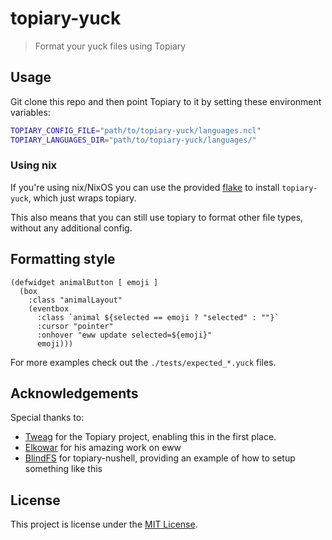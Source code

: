 # topiary-yuck

> Format your yuck files using Topiary

## Usage

Git clone this repo and then point Topiary to it by setting these environment variables:

```sh
TOPIARY_CONFIG_FILE="path/to/topiary-yuck/languages.ncl"
TOPIARY_LANGUAGES_DIR="path/to/topiary-yuck/languages/"
```

<!-- TODO: Add section on how to use with other languages -->

### Using nix

If you're using nix/NixOS you can use the provided [flake](./flake.nix) to install `topiary-yuck`, which just wraps topiary.

This also means that you can still use topiary to format other file types, without any additional config.

## Formatting style

```yuck
(defwidget animalButton [ emoji ]
  (box
    :class "animalLayout"
    (eventbox
      :class `animal ${selected == emoji ? "selected" : ""}`
      :cursor "pointer"
      :onhover "eww update selected=${emoji}"
      emoji)))
```

For more examples check out the `./tests/expected_*.yuck` files.

## Acknowledgements

Special thanks to:

- [Tweag](https://github.com/tweag/topiary) for the Topiary project, enabling this in the first place.
- [Elkowar](https://github.com/elkowar/eww) for his amazing work on eww
- [BlindFS](https://github.com/blindFS/topiary-nushell) for topiary-nushell, providing an example of how to setup something like this

## License 

This project is license under the [MIT License](LICENSE.txt).
